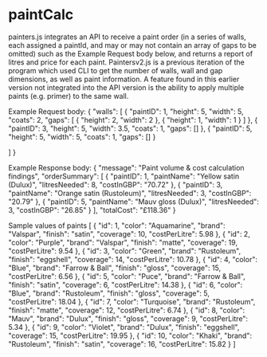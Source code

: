 # paintCalc
painters.js integrates an API to receive a paint order (in a series of walls, each assigned a paintId, and may or may not contain an array of gaps to be omitted) such as the Example Request body below, and returns a report of litres and price for each paint. Paintersv2.js is a previous iteration of the program which used CLI to get the number of walls, wall and gap dimensions, as well as paint information. A feature found in this earlier version not integrated into the API version is the ability to apply multiple paints (e.g. primer) to the same wall. 

Example Request body:
{
  "walls": [
    {
      "paintID": 1,
      "height": 5,
      "width": 5,
      "coats": 2,
      "gaps": [
        { "height": 2, "width": 2 },
        { "height": 1, "width": 1 }
      ]
    },
    {
      "paintID": 3,
      "height": 5,
      "width": 3.5,
      "coats": 1,
      "gaps": []
    },
    {
      "paintID": 5,
      "height": 5,
      "width": 5,
      "coats": 1,
      "gaps": []
    }
    
  ]
}

Example Response body:
{
    "message": "Paint volume & cost calculation findings",
    "orderSummary": [
        {
            "paintID": 1,
            "paintName": "Yellow satin (Dulux)",
            "litresNeeded": 8,
            "costInGBP": "70.72"
        },
        {
            "paintID": 3,
            "paintName": "Orange satin (Rustoleum)",
            "litresNeeded": 3,
            "costInGBP": "20.79"
        },
        {
            "paintID": 5,
            "paintName": "Mauv gloss (Dulux)",
            "litresNeeded": 3,
            "costInGBP": "26.85"
        }
    ],
    "totalCost": "£118.36"
}

Sample values of paints
[
    {
        "id": 1,
        "color": "Aquamarine",
        "brand": "Valspar",
        "finish": "satin",
        "coverage": 10,
        "costPerLitre": 5.98
    },
    {
        "id": 2,
        "color": "Purple",
        "brand": "Valspar",
        "finish": "matte",
        "coverage": 19,
        "costPerLitre": 9.54
    },
    {
        "id": 3,
        "color": "Green",
        "brand": "Rustoleum",
        "finish": "eggshell",
        "coverage": 14,
        "costPerLitre": 10.78
    },
    {
        "id": 4,
        "color": "Blue",
        "brand": "Farrow & Ball",
        "finish": "gloss",
        "coverage": 15,
        "costPerLitre": 6.56
    },
    {
        "id": 5,
        "color": "Puce",
        "brand": "Farrow & Ball",
        "finish": "satin",
        "coverage": 6,
        "costPerLitre": 14.38
    },
    {
        "id": 6,
        "color": "Blue",
        "brand": "Rustoleum",
        "finish": "gloss",
        "coverage": 5,
        "costPerLitre": 18.04
    },
    {
        "id": 7,
        "color": "Turquoise",
        "brand": "Rustoleum",
        "finish": "matte",
        "coverage": 12,
        "costPerLitre": 6.74
    },
    {
        "id": 8,
        "color": "Mauv",
        "brand": "Dulux",
        "finish": "gloss",
        "coverage": 9,
        "costPerLitre": 5.34
    },
    {
        "id": 9,
        "color": "Violet",
        "brand": "Dulux",
        "finish": "eggshell",
        "coverage": 15,
        "costPerLitre": 19.95
    },
    {
        "id": 10,
        "color": "Khaki",
        "brand": "Rustoleum",
        "finish": "satin",
        "coverage": 16,
        "costPerLitre": 15.82
    }
]
